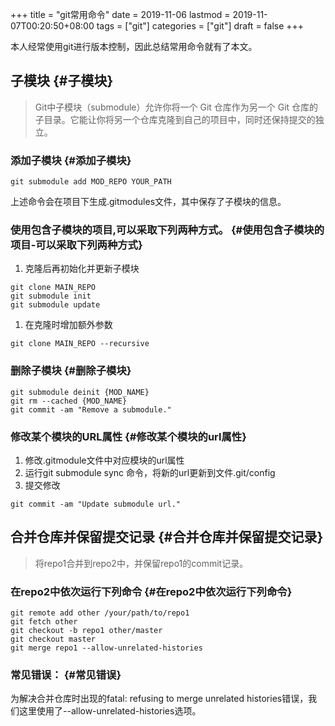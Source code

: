 +++
title = "git常用命令"
date = 2019-11-06
lastmod = 2019-11-07T00:20:50+08:00
tags = ["git"]
categories = ["git"]
draft = false
+++

本人经常使用git进行版本控制，因此总结常用命令就有了本文。

<!--more-->


## 子模块 {#子模块}

> Git中子模块（submodule）允许你将一个 Git 仓库作为另一个 Git 仓库的子目录。它能让你将另一个仓库克隆到自己的项目中，同时还保持提交的独立。


### 添加子模块 {#添加子模块}

```nil
git submodule add MOD_REPO YOUR_PATH
```

上述命令会在项目下生成.gitmodules文件，其中保存了子模块的信息。


### 使用包含子模块的项目,可以采取下列两种方式。 {#使用包含子模块的项目-可以采取下列两种方式}

1.  克隆后再初始化并更新子模块

<!--listend-->

```shell
git clone MAIN_REPO
git submodule init
git submodule update
```

1.  在克隆时增加额外参数

<!--listend-->

```shell
git clone MAIN_REPO --recursive
```


### 删除子模块 {#删除子模块}

```shell
git submodule deinit {MOD_NAME}
git rm --cached {MOD_NAME}
git commit -am "Remove a submodule."
```


### 修改某个模块的URL属性 {#修改某个模块的url属性}

1.  修改.gitmodule文件中对应模块的url属性
2.  运行git submodule sync 命令，将新的url更新到文件.git/config
3.  提交修改

<!--listend-->

```shell
git commit -am "Update submodule url."
```


## 合并仓库并保留提交记录 {#合并仓库并保留提交记录}

> 将repo1合并到repo2中，并保留repo1的commit记录。


### 在repo2中依次运行下列命令 {#在repo2中依次运行下列命令}

```shell
git remote add other /your/path/to/repo1
git fetch other
git checkout -b repo1 other/master
git checkout master
git merge repo1 --allow-unrelated-histories
```


### 常见错误： {#常见错误}

为解决合并仓库时出现的fatal: refusing to merge unrelated histories错误，我们这里使用了--allow-unrelated-histories选项。